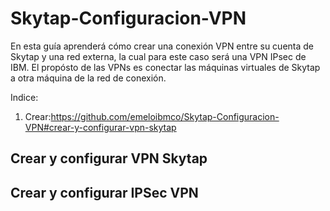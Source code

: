 # Skytap-Configuracion-VPN
En esta guía aprenderá cómo crear una conexión VPN entre su cuenta de Skytap y una red externa, la cual para este caso será una VPN IPsec de IBM. El propósto de las VPNs es conectar las máquinas virtuales de Skytap a otra máquina de la red de conexión.

Indice:
1. Crear:https://github.com/emeloibmco/Skytap-Configuracion-VPN#crear-y-configurar-vpn-skytap

## Crear y configurar VPN Skytap


## Crear y configurar IPSec VPN 


